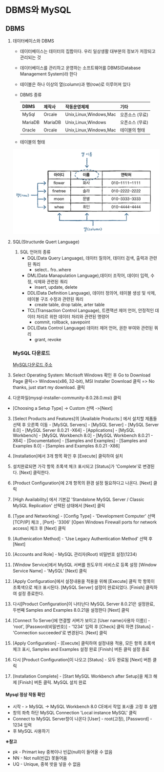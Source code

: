 # DBMS와 MySQL

## DBMS

1. 데이터베이스와 DBMS

   - 데이터베이스는 데이터의 집합이다. 우리 일상생활 대부분의 정보가 저장되고 관리되는 것

   - 데이터베이스를 관리하고 운영하는 소프트웨어를 DBMS(Database Management System)라 한다

   - 테이블은 하나 이상의 열(column)과 행(row)로 이루어져 있다

   - DBMS 종류

     | DBMS    | 제작사  | 작동운영체제           | 기타            |
     | ------- | ------- | ---------------------- | --------------- |
     | MySql   | Orcale  | Unix,Linux,Windows,Mac | 오픈소스 (무료) |
     | MariaDB | MariaDB | Unix,Linux,Windows     | 오픈소스 (무료) |
     | Oracle  | Orcale  | Unix,Linux,Windows,Mac | 테이블의 형태   |

   - 테이블의 형태
   
    ![테이블 형태](Mysql220427.assets/image-20220427182137568.png)

2. SQL(Structurde Quert Language)

   1. SQL 언어의 종류
      - DQL(Data Query Language), 데이터 질의어, 데이터 검색, 출력과 관련된 쿼리
        - select.. fro..where
      - DML(Data Manapulation Language),데이터 조작어, 데이터 입력, 수정, 삭제와 관련된 쿼리
        - insert, update, delete
      - DDL(Data Definition Language), 데이터 정의어, 테이블 생성 및 삭제, 테이블 구조 수정과 관련된 쿼리 
        - create table, drop table, arter table
      - TCL(Transaction Control Language), 트랜잭션 제어 언어, 안정적인 데이터 처리르 위한 데이터 처리와 관련된 명령어
        - commit, rollback, savepoint
      - DCL(Data Control Language) 데이터 제어 언어, 권한 부여와 관련된 쿼리 
        - grant, revoke

   ### MySQL 다운로드

   [MySQL다운로드 주소](https://dev.mysql.com/downloads/mysql/)

1. Select Operating System: Micrisoft Windows 확인 후 Go to Download Page 클릭=> Windows(x86, 32-bit), MSI Installer Download 클릭 => No thanks, just start my download. 클릭 

2.  다운파일(mysql-installer-community-8.0.28.0.msi) 클릭 
   - [Choosing a Setup Type] -> Custom 선택 ->[Next]

3. [Select Products and Features]의 [Available Products:] 에서 설치할 제품들 선택 후 오른쪽 이동
   \- [MySQL Servers] - [MySQL Server] - [MySQL Server 8.0] - [MySQL Server 8.0.21 -X64] 
   \- [Applications] - [MySQL Workbench] - [MySQL Workbench 8.0] - [MySQL Workbench 8.0.21 - X64] 
   \- [Documentation] - [Samples and Examples] - [Samples and Examples 8.0] - [Samples and Examples 8.0.21 -X86] 

4. [Installation]에서 3개 항목 확인 후 [Execute] 클릭하여 설치

5. 설치완료되면 가각 항목 초록색 체크 표시되고 [Status]가 'Complete'로 변경된다.
     [Next] 클릭한다.

6. [Product Configuration]에 2개 항목의 환경 설정 필요하다고 나온다.
     [Next] 클릭

7. [High Availability] 에서 기본값 'Standalone MySQL Server / Classic MySQL Replication'
     선택된 상태에서 [Next] 클릭

8. [Type and Networking] - [Config Type] - 'Development Computer' 선택
     [TCP/IP] 체크 , [Port]- '3306'
     [Open Windows Firewall ports for network access] 체크 후 [Next] 클릭

9. [Authenication Method] - 'Use Legacy Authentication Method' 선택 후 [Next]

10. [Accounts and Role] - MySQL 관리자(Root) 비밀번호 설정(1234)

11. [Window Service]에서 MySQL 서버를 원도우의 서비스로 등록 설정
      [Window Service Name] - 'MySQL' 
      [Next] 클릭

12. [Apply Configuration]에서 설정내용을 적용을 위해 [Execute] 클릭
       학 항목이 초록색으로 체크 표시된다. [MySQL Server] 설정이 완료되었다. 
       [Finish] 클릭하여 설정 종료한다.

13. 다시[Product Configuration]이 나타난다 MySQL Server 8.0.21은 설정완료,
      두번째 Samples and Examples 8.0.21을 설정한다 [Next] 클릭

14. [Connect To Server]에 연결할 서버가 보이고 [User name(사용자 이름)] - 'root',
      [Password(비밀번호)] - '1234' 입력 후 [Check] 클릭 하면
      [Status] - 'Connection succeeded'로 변경된다. [Next] 클릭

15. [Apply Configuration] - [Execute] 클릭하여 설정내용 적용, 모든 항목 초록색
       체크 표시, Samples and Examples 설정 완료 [Finish] 버튼 클릭 설정 종료

16. 다시 [Product Configuration]이 나오고 [Status] - 모두 완료됨
       [Next] 버튼 클릭

17. [Installation Complete] - [Start MySQL Workbench after Setup]을 체크 해제
       [Finish] 버튼 클릭. MySQL 설치 완료

#### Mysql 정상 작동 확인

- 시작 - > MySQL -> MySQL Workbench 8.0 CE에서 작업 표시줄 고정 후 실행
- 창의 좌측 하단 MySQL Connection 'Local instance MySQL' 클릭
- Connect to MySQL Server창이 나온다 [User] - root(고정), [Password] - 1234 입력 
- 후 MySQL 사용하기

**※참고**

- pk - Primart key 중복이나 빈값(null)이 들어올 수 없음
- NN - Not null(빈값) 못들어옴
- UQ - Unique, 중복 밧을 넣을 수 없음